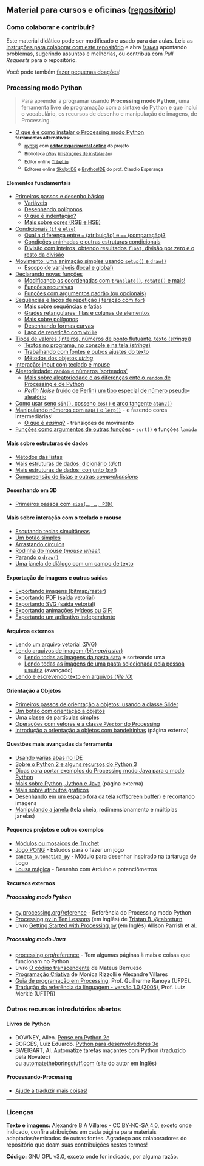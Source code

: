 ## Material para cursos e oficinas ([repositório](https://github.com/villares/material-aulas/))

### Como colaborar e contribuir?

Este material didático pode ser modificado e usado para dar aulas. Leia as [instruções para colaborar com este repositório](https://github.com/villares/material-aulas/blob/master/sobre/como-contribuir.md) e abra [*issues*](https://github.com/villares/material-aulas/issues) apontando problemas, sugerindo assuntos e melhorias, ou contribua com *Pull Requests* para o repositório.

 Você pode também [fazer pequenas doações](https://gumroad.com/villares)! 

### Processing modo Python

> Para aprender a programar usando **Processing modo Python**, uma ferramenta livre de programação com a sintaxe de Python e que inclui o vocabulário, os recursos de desenho e manipulação de imagens, de Processing.

- [O que é e como instalar o Processing modo Python](https://abav.lugaralgum.com/como-instalar-o-processing-modo-python/)
  <br><sub>**ferramentas alternativas:**</sub>
     - <sub>[pyp5js](https://github.com/berinhard/pyp5js) com [**editor experimental online**](https://berinhard.github.io/pyp5js/pyodide/) do projeto</sub>
     - <sub>Biblioteca [p5py](https://github.com/p5py/p5/) ([instruções de instalação](p5py/instalacao_p5py.md))</sub>
     - <sub>Editor online [Triket.io](https://trinket.io/python/cfaf743794)</sub>
     - <sub>Editores online [SkulptIDE](http://tiny.cc/processing_python) e [BrythonIDE](https://esperanc.github.io/brythonide/) do prof. Claudio Esperança</sub>

#### Elementos fundamentais

- [Primeiros passos e desenho básico](Processing-Python/desenho-basico_py.md)
  - [Variáveis](Processing-Python/variaveis.md)
  - [Desenhando polígonos](Processing-Python/poligonos_1.md) 
  - [O que é indentação?](Processing-Python/indentacao.md) 
  - [Mais sobre cores (RGB e HSB)](Processing-Python/mais_sobre_cores.md)
- [Condicionais (`if` e `else`)](Processing-Python/condicionais_py.md)
  - [Qual a diferença entre `=` (atribuição) e `==` (comparação)?](Processing-Python/atribuicao-e-comparacao.md)
  - [Condições aninhadas e outras estruturas condicionais](Processing-Python/condicionais_2.md)
  - [Divisão com inteiros, obtendo resultados `float`, divisão por zero e o resto da divisão](Processing-Python/divisao.md) 
- [Movimento: uma animação simples usando `setup()` e `draw()`](Processing-Python/movimento_py.md)
  - [Escopo de variáveis (local e global)](Processing-Python/escopo_py.md)
- [Declarando novas funções](Processing-Python/funcoes_py.md)
  - [Modificando as coordenadas com `translate()`, `rotate()` e mais!](Processing-Python/transformacoes_coordenadas.md)
  - [Funções recursivas](Processing-Python/recursao_py.md)
  - [Funções com argumentos padrão (ou opcionais)](Processing-Python/funcoes_2.md)
- [Sequências e laços de repetição (iteração com `for`)](Processing-Python/lacos_py.md)
  - [Mais sobre sequências e fatias](Processing-Python/mais_sequencias.md)
  - [Grades retangulares: filas e colunas de elementos](Processing-Python/grades.md)
  - [Mais sobre polígonos](Processing-Python/poligonos_2.md)
  - [Desenhando formas curvas](Processing-Python/curvas.md) 
  - [Laço de repetição com `while`](Processing-Python/while.md)
- [Tipos de valores (inteiros, números de ponto flutuante, texto (*strings*))](Processing-Python/tipagem_py.md)
  - [Textos no programa, no console e na tela (*strings*)](Processing-Python/strings_py.md)
  - [Trabalhando com fontes e outros ajustes do texto](Processing-Python/tipografia.md)
  - [Métodos dos objetos *string*](Processing-Python/string_methods.md)
- [Interação: input com teclado e mouse](Processing-Python/input_py.md)
- [Aleatoriedade: `random` e números 'sorteados'](Processing-Python/aleatoriedade_1.md)
  - [Mais sobre aleatoriedade e as diferenças ente o `random` de Processing e de Python](Processing-Python/aleatoriedade_2.md)
  - [*Perlin Noise* (ruído de Perlin) um tipo especial de número pseudo-aleatório](Processing-Python/noise.md)
- [Como usar seno `sin()`, cosseno `cos()` e arco tangente `atan2()`](Processing-Python/seno_cosseno_atan2.md)
- [Manipulando números com `map()` e `lerp()`](Processing-Python/map_lerp.md) - e fazendo cores intermediárias!
  - [O que é *easing*?](Processing-Python/easing.md) - transições de movimento
- [Funções como argumentos de outras funções](Processing-Python/funcoes-como-argumentos.md) - `sort()` e funções `lambda`

#### Mais sobre estruturas de dados

- [Métodos das listas](Processing-Python/list_methods.md)
- [Mais estruturas de dados: dicionário (_dict_)](Processing-Python/dicionarios.md)
- [Mais estruturas de dados: conjunto (_set_)](Processing-Python/conjuntos.md)
- [Compreensão de listas e outras *comprehensions*](Processing-Python/comprehension.md)

#### Desenhando em 3D

- [Primeiros passos com `size(…, …, P3D)`](Processing-Python/desenho-3D.md)

#### Mais sobre interação com o teclado e mouse

- [Escutando teclas simultâneas](Processing-Python/teclas_simultaneas.md)
- [Um botão simples](Processing-Python/botao_simples.md)
- [Arrastando círculos](Processing-Python/arrastando_circulos.md)
- [Rodinha do mouse (*mouse wheel*)](Processing-Python/rodinha_mouse.md)
- [Parando o `draw()`](Processing-Python/no_loop.md)
- [Uma janela de diálogo com um campo de texto](Processing-Python/input_janela.md)

#### Exportação de imagens e outras saídas

- [Exportando imagens (bitmap/raster)](Processing-Python/exportando_imagem.md)
- [Exportando PDF (saída vetorial)](Processing-Python/exportando_pdf.md)
- [Exportando SVG (saída vetorial)](Processing-Python/exportando_svg.md)
- [Exportando animações (vídeos ou GIF)](Processing-Python/exportar_animacoes.md) 
- [Exportando um aplicativo independente](Processing-Python/export_application.md)

#### Arquivos externos

- [Lendo um arquivo vetorial (SVG)](Processing-Python/recursos_vetoriais_externos.md)
- [Lendo arquivos de imagem (*bitmap/raster*)](Processing-Python/imagens_externas.md)
  - [Lendo todas as imagens da pasta `data`](Processing-Python/imagens_externas_pasta2.md) e sorteando uma
  - [Lendo todas as imagens de uma pasta selecionada pela pessoa usuária](Processing-Python/imagens_externas_pasta.md) (avançado)
- [Lendo e escrevendo texto em arquivos (*file IO*)](Processing-Python/file_IO.md)

#### Orientação a Objetos

- [Primeiros passos de orientação a objetos: usando a classe Slider](Processing-Python/slider_com_OO.md)
- [Um botão com orientação a objetos](Processing-Python/botao_com_OO.md)
- [Uma classe de partículas simples](Processing-Python/particulas.md)
- [Operações com vetores e a classe `PVector` do Processing](Processing-Python/vetores.md)
- [Introdução a orientação a objetos com bandeirinhas](https://abav.lugaralgum.com/mestrado/bandeirinhas/) (página externa)

#### Questões mais avançadas da ferramenta

- [Usando várias abas no IDE](Processing-Python/modulos.md)
- [Sobre o Python 2 e alguns recursos do Python 3](Processing-Python/futuro.md)
- [Dicas para portar exemplos do Processing modo Java para o modo Python](Processing-Python/java_para_python.md)
- [Mais sobre Python, Jython e Java](http://arteprog.space/Processando-Processing/tutoriais-PT/python-Python_Jython_e_Java) (página externa)
- [Mais sobre atributos gráficos](Processing-Python/mais_atributos_graficos.md)
- [Desenhando em um espaço fora da tela (offscreen buffer)](Processing-Python/offscreen_buffer.md) e recortando imagens
- [Manipulando a janela](Processing-Python/mais_que_size.md) (tela cheia, redimensionamento e múltiplas janelas)

#### Pequenos projetos e outros exemplos

- [Módulos ou mosaicos de Truchet](Processing-Python/truchet.md)
- [Jogo PONG](https://github.com/villares/material-aulas/tree/master/pong) - Estudos para o fazer um jogo
- [`caneta_automatica_py`](caneta_automatica) - Módulo para desenhar inspirado na tartaruga de Logo
- [Lousa mágica](https://abav.lugaralgum.com/lousa-magica) - Desenho com Arduino e potenciômetros

#### Recursos externos

##### Processing modo Python

- [py.processing.org/reference](http://py.processing.org/reference) - Referência do Processing modo Python
- [Processing.py in Ten Lessons](https://tabreturn.github.io/#processing-reverse) (em Inglês) de [Tristan B. @tabreturn](http://portfolio.tabreturn.com/)
- Livro [Getting Started with Processing.py](http://www.worldcat.org/oclc/1001947294) (em Inglês) Allison Parrish et al.

##### Processing modo Java

- [processing.org/reference](http://processing.org/reference) - Tem algumas páginas à mais e coisas que funcionam no Python
- Livro [O código transcendente](https://codigotranscendente.github.io/livro/about.html) de Mateus Berruezo
- [Programação Criativa](http://arteprog.space/programacao-criativa) de Monica Rizzolli e Alexandre Villares
- [Guia de programação em Processing](https://www.ranoya.com/aulas/designgenerativo/playgroundDocs/introProcessing.php?theme=dgen&elementos=processing), Prof. Guilherme Ranoya (UFPE).
- [Tradução da referência da linguagem - versão 1.0 (2005)](http://www.dainf.ct.utfpr.edu.br/~merkle/processing/reference/ptBR/index.html), Prof. Luiz Merkle (UFTPR)

### Outros recursos introdutórios abertos

#### Livros de Python

- DOWNEY, Allen. [Pense em Python 2e](https://penseallen.github.io/PensePython2e/)
- BORGES, Luiz Eduardo. [Python para desenvolvedores 3e](https://ricardoduarte.github.io/python-para-desenvolvedores/#conteudo)
- SWEIGART, Al. Automatize tarefas maçantes com Python (traduzido pela Novatec)<br> ou [automatetheboringstuff.com](https://automatetheboringstuff.com) (site do autor em Inglês)

#### Processando-Processing

- [Ajude a traduzir mais coisas!](https://github.com/arteprog/processando-processing)

---
### Licenças

**Texto e imagens:** Alexandre B A Villares - [CC BY-NC-SA 4.0](https://creativecommons.org/licenses/by-nc-sa/4.0/deed.pt_BR), exceto onde indicado, confira atribuições em cada página para materiais adaptados/remixados de outras fontes. Agradeço aos colaboradores do repositório que doam suas contribuições nestes termos!

**Código:** GNU GPL v3.0, exceto onde for indicado, por alguma razão.

